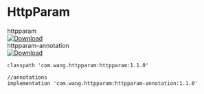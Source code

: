 # HttpParam #
httpparam  
[ ![Download](https://api.bintray.com/packages/kingwang666/maven/httpparam/images/download.svg?version=1.1.0) ](https://bintray.com/kingwang666/maven/httpparam/1.1.0/link)  
httpparam-annotation  
[ ![Download](https://api.bintray.com/packages/kingwang666/maven/httpparam-annotation/images/download.svg?version=1.1.0) ](https://bintray.com/kingwang666/maven/httpparam-annotation/1.1.0/link)

    
    classpath 'com.wang.httpparam:httpparam:1.1.0'  
     
    //annotations 
    implementation 'com.wang.httpparam:httpparam-annotation:1.1.0'